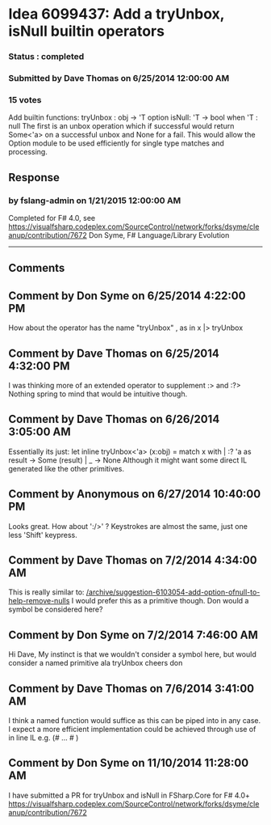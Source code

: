 # Idea 6099437: Add a tryUnbox, isNull builtin operators #

### Status : completed

### Submitted by Dave Thomas on 6/25/2014 12:00:00 AM

### 15 votes

Add builtin functions:
tryUnbox : obj -> 'T option
isNull: 'T -> bool when 'T : null
The first is an unbox operation which if successful would return Some<'a> on a successful unbox and None for a fail. This would allow the Option module to be used efficiently for single type matches and processing.



## Response 
### by fslang-admin on 1/21/2015 12:00:00 AM

Completed for F# 4.0, see https://visualfsharp.codeplex.com/SourceControl/network/forks/dsyme/cleanup/contribution/7672
Don Syme, F# Language/Library Evolution

------------------------
## Comments


## Comment by Don Syme on 6/25/2014 4:22:00 PM
How about the operator has the name "tryUnbox" , as in x |> tryUnbox<string>


## Comment by Dave Thomas on 6/25/2014 4:32:00 PM
I was thinking more of an extended operator to supplement :> and :?>
Nothing spring to mind that would be intuitive though.


## Comment by Dave Thomas on 6/26/2014 3:05:00 AM
Essentially its just:
let inline tryUnbox<'a> (x:obj) =
match x with
| :? 'a as result -> Some (result)
| _ -> None
Although it might want some direct IL generated like the other primitives.


## Comment by Anonymous on 6/27/2014 10:40:00 PM
Looks great. How about ':/>'
?
Keystrokes are almost the same, just one less 'Shift' keypress.


## Comment by Dave Thomas on 7/2/2014 4:34:00 AM
This is really similar to: [/archive/suggestion-6103054-add-option-ofnull-to-help-remove-nulls](/archive/suggestion-6103054-add-option-ofnull-to-help-remove-nulls.md)
I would prefer this as a primitive though.
Don would a symbol be considered here?


## Comment by Don Syme on 7/2/2014 7:46:00 AM
Hi Dave,
My instinct is that we wouldn't consider a symbol here, but would consider a named primitive ala tryUnbox
cheers
don


## Comment by Dave Thomas on 7/6/2014 3:41:00 AM
I think a named function would suffice as this can be piped into in any case.
I expect a more efficient implementation could be achieved through use of in line IL e.g. (# ... # )


## Comment by Don Syme on 11/10/2014 11:28:00 AM
I have submitted a PR for tryUnbox and isNull in FSharp.Core for F# 4.0+ https://visualfsharp.codeplex.com/SourceControl/network/forks/dsyme/cleanup/contribution/7672

